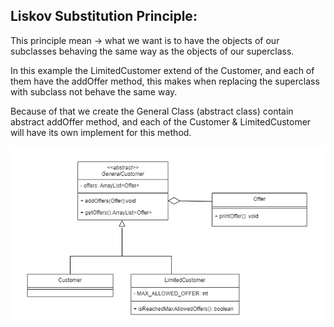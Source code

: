 ## Liskov Substitution Principle:

This principle mean -> what we want is to have the objects of our subclasses behaving the same way as the objects of our superclass.

In this example the LimitedCustomer extend of the Customer,
and each of them have the addOffer method, this makes when replacing the superclass with subclass not behave the same way.

Because of that we create the General Class (abstract class) contain abstract addOffer method, and each of the Customer & LimitedCustomer will have its own implement for this method.

![ClassDiagram](UML_L.drawio.png)
